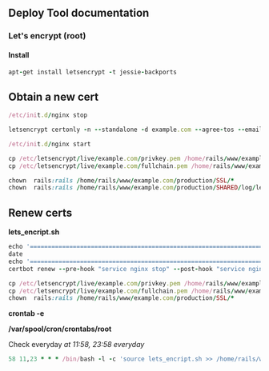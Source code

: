 ## Deploy Tool documentation

### Let's encrypt (root)

#### Install

```ruby
apt-get install letsencrypt -t jessie-backports
```

## Obtain a new cert

```ruby
/etc/init.d/nginx stop

letsencrypt certonly -n --standalone -d example.com --agree-tos --email user@gmail.com

/etc/init.d/nginx start

cp /etc/letsencrypt/live/example.com/privkey.pem /home/rails/www/example.com/production/SSL/
cp /etc/letsencrypt/live/example.com/fullchain.pem /home/rails/www/example.com/production/SSL/

chown  rails:rails /home/rails/www/example.com/production/SSL/*
chown  rails:rails /home/rails/www/example.com/production/SHARED/log/letsencrypt.*
```

## Renew certs

**lets_encript.sh**

```ruby
echo '==============================================================================='
date
echo '==============================================================================='
certbot renew --pre-hook "service nginx stop" --post-hook "service nginx start"

cp /etc/letsencrypt/live/example.com/privkey.pem /home/rails/www/example.com/production/SSL/
cp /etc/letsencrypt/live/example.com/fullchain.pem /home/rails/www/example.com/production/SSL/
chown  rails:rails /home/rails/www/example.com/production/SSL/*
```

**crontab -e**

**/var/spool/cron/crontabs/root**

Check everyday _at 11:58, 23:58 everyday_

```ruby
58 11,23 * * * /bin/bash -l -c 'source lets_encript.sh >> /home/rails/www/example.com/production/SHARED/log/letsencrypt.log 2>> /home/rails/www/example.com/production/SHARED/log/letsencrypt.errors.log'
```
